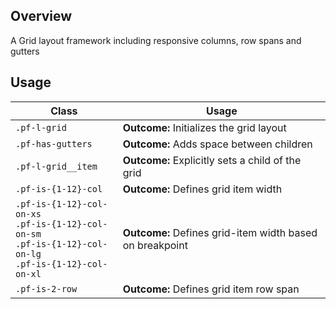 ## Overview

A Grid layout framework including responsive columns, row spans and gutters 

## Usage

| Class | Usage |
| -- | -- |
| `.pf-l-grid` | **Outcome:** Initializes the grid layout | **Required:** Yes
| `.pf-has-gutters` | **Outcome:** Adds space between children | **Required:** No
| `.pf-l-grid__item` | **Outcome:** Explicitly sets a child of the grid | **Required:** No | **Remarks:** This class isn't necessary, but it is included to keep inline with BEM convention, and to provide an entity that will later be used for applying modifiers.
| `.pf-is-{1-12}-col` | **Outcome:** Defines grid item width | **Required:** No | **Remarks:** Although not required, they are strongly suggested.<br> If not used, grid item will default to 12 col.
| `.pf-is-{1-12}-col-on-xs` <br> `.pf-is-{1-12}-col-on-sm` <br> `.pf-is-{1-12}-col-on-lg` <br> `.pf-is-{1-12}-col-on-xl` | **Outcome:** Defines grid-item width based on breakpoint | **Required:** No
| `.pf-is-2-row` | **Outcome:** Defines grid item row span | **Required:** No
